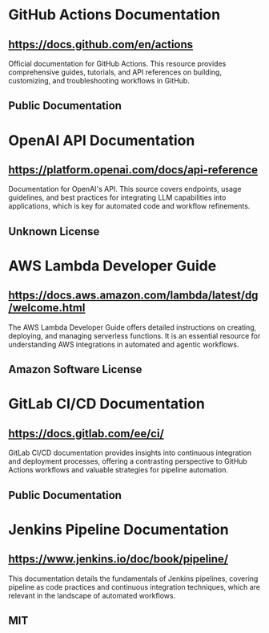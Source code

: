 # GitHub Actions Documentation
## https://docs.github.com/en/actions
Official documentation for GitHub Actions. This resource provides comprehensive guides, tutorials, and API references on building, customizing, and troubleshooting workflows in GitHub.
## Public Documentation

# OpenAI API Documentation
## https://platform.openai.com/docs/api-reference
Documentation for OpenAI's API. This source covers endpoints, usage guidelines, and best practices for integrating LLM capabilities into applications, which is key for automated code and workflow refinements.
## Unknown License

# AWS Lambda Developer Guide
## https://docs.aws.amazon.com/lambda/latest/dg/welcome.html
The AWS Lambda Developer Guide offers detailed instructions on creating, deploying, and managing serverless functions. It is an essential resource for understanding AWS integrations in automated and agentic workflows.
## Amazon Software License

# GitLab CI/CD Documentation
## https://docs.gitlab.com/ee/ci/
GitLab CI/CD documentation provides insights into continuous integration and deployment processes, offering a contrasting perspective to GitHub Actions workflows and valuable strategies for pipeline automation.
## Public Documentation

# Jenkins Pipeline Documentation
## https://www.jenkins.io/doc/book/pipeline/
This documentation details the fundamentals of Jenkins pipelines, covering pipeline as code practices and continuous integration techniques, which are relevant in the landscape of automated workflows.
## MIT
